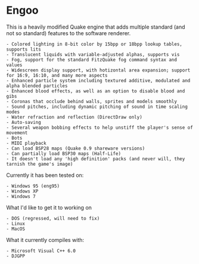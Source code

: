 Engoo
=====

  This is a heavily modified Quake engine that adds multiple standard (and not so standard) features to the software renderer.

    - Colored lighting in 8-bit color by 15bpp or 18bpp lookup tables, supports lits
    - Translucent liquids with variable-adjusted alphas, supports vis
    - Fog, support for the standard FitzQuake fog command syntax and values
    - Widescreen display support, with hotizontal area expansion; support for 16:9, 16:10, and many more aspects 
    - Enhanced particle system including textured additive, modulated and alpha blended particles
    - Enhanced blood effects, as well as an option to disable blood and gibs
    - Coronas that occlude behind walls, sprites and models smoothly
    - Sound pitches, including dynamic pitching of sound in time scaling modes
    - Water refraction and reflection (DirectDraw only)
    - Auto-saving
    - Several weapon bobbing effects to help unstiff the player's sense of movement
    - Bots
    - MIDI playback
    - Can load BSP28 maps (Quake 0.9 shareware versions)
    - Can partially load BSP30 maps (Half-Life)
    - It doesn't load any 'high definition' packs (and never will, they tarnish the game's image)


Currently it has been tested on:

    - Windows 95 (eng95)
    - Windows XP
    - Windows 7
    
What I'd like to get it to working on

    - DOS (regressed, will need to fix)
    - Linux
    - MacOS 
    
What it currently compiles with:

    - Microsoft Visual C++ 6.0
    - DJGPP
